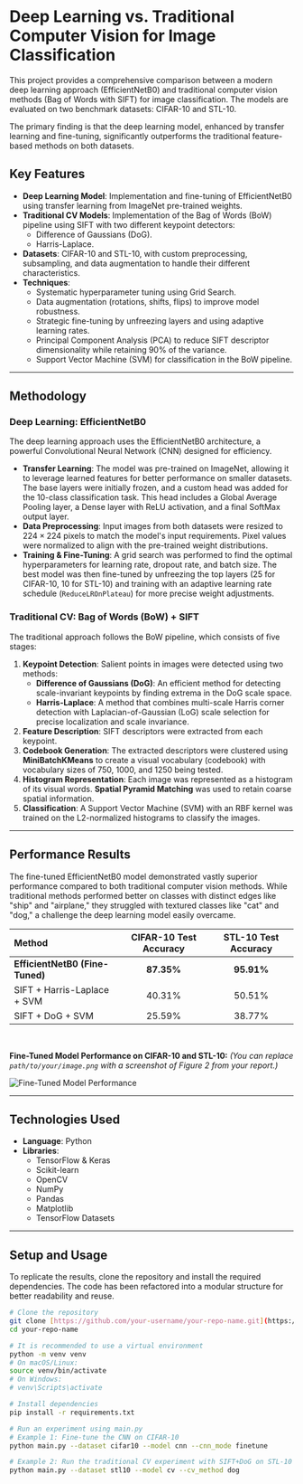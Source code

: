 # Deep Learning vs. Traditional Computer Vision for Image Classification

This project provides a comprehensive comparison between a modern deep learning approach (EfficientNetB0) and traditional computer vision methods (Bag of Words with SIFT) for image classification. The models are evaluated on two benchmark datasets: CIFAR-10 and STL-10.

The primary finding is that the deep learning model, enhanced by transfer learning and fine-tuning, significantly outperforms the traditional feature-based methods on both datasets.

## Key Features

* **Deep Learning Model**: Implementation and fine-tuning of EfficientNetB0 using transfer learning from ImageNet pre-trained weights.
* **Traditional CV Models**: Implementation of the Bag of Words (BoW) pipeline using SIFT with two different keypoint detectors:
    * Difference of Gaussians (DoG).
    * Harris-Laplace.
* **Datasets**: CIFAR-10 and STL-10, with custom preprocessing, subsampling, and data augmentation to handle their different characteristics.
* **Techniques**:
    * Systematic hyperparameter tuning using Grid Search.
    * Data augmentation (rotations, shifts, flips) to improve model robustness.
    * Strategic fine-tuning by unfreezing layers and using adaptive learning rates.
    * Principal Component Analysis (PCA) to reduce SIFT descriptor dimensionality while retaining 90% of the variance.
    * Support Vector Machine (SVM) for classification in the BoW pipeline.

---

## Methodology

### Deep Learning: EfficientNetB0

The deep learning approach uses the EfficientNetB0 architecture, a powerful Convolutional Neural Network (CNN) designed for efficiency.

* **Transfer Learning**: The model was pre-trained on ImageNet, allowing it to leverage learned features for better performance on smaller datasets. The base layers were initially frozen, and a custom head was added for the 10-class classification task. This head includes a Global Average Pooling layer, a Dense layer with ReLU activation, and a final SoftMax output layer.
* **Data Preprocessing**: Input images from both datasets were resized to $224 \times 224$ pixels to match the model's input requirements. Pixel values were normalized to align with the pre-trained weight distributions.
* **Training & Fine-Tuning**: A grid search was performed to find the optimal hyperparameters for learning rate, dropout rate, and batch size. The best model was then fine-tuned by unfreezing the top layers (25 for CIFAR-10, 10 for STL-10) and training with an adaptive learning rate schedule (`ReduceLROnPlateau`) for more precise weight adjustments.

### Traditional CV: Bag of Words (BoW) + SIFT

The traditional approach follows the BoW pipeline, which consists of five stages:

1.  **Keypoint Detection**: Salient points in images were detected using two methods:
    * **Difference of Gaussians (DoG)**: An efficient method for detecting scale-invariant keypoints by finding extrema in the DoG scale space.
    * **Harris-Laplace**: A method that combines multi-scale Harris corner detection with Laplacian-of-Gaussian (LoG) scale selection for precise localization and scale invariance.
2.  **Feature Description**: SIFT descriptors were extracted from each keypoint.
3.  **Codebook Generation**: The extracted descriptors were clustered using **MiniBatchKMeans** to create a visual vocabulary (codebook) with vocabulary sizes of 750, 1000, and 1250 being tested.
4.  **Histogram Representation**: Each image was represented as a histogram of its visual words. **Spatial Pyramid Matching** was used to retain coarse spatial information.
5.  **Classification**: A Support Vector Machine (SVM) with an RBF kernel was trained on the L2-normalized histograms to classify the images.

---

## Performance Results

The fine-tuned EfficientNetB0 model demonstrated vastly superior performance compared to both traditional computer vision methods. While traditional methods performed better on classes with distinct edges like "ship" and "airplane," they struggled with textured classes like "cat" and "dog," a challenge the deep learning model easily overcame.

| Method                      | CIFAR-10 Test Accuracy | STL-10 Test Accuracy |
| :-------------------------- | :--------------------: | :------------------: |
| **EfficientNetB0 (Fine-Tuned)** |       **87.35%** |      **95.91%** |
| SIFT + Harris-Laplace + SVM |         40.31%         |        50.51%        |
| SIFT + DoG + SVM            |         25.59%         |        38.77%        |

<br>

**Fine-Tuned Model Performance on CIFAR-10 and STL-10:**
*(You can replace `path/to/your/image.png` with a screenshot of Figure 2 from your report.)*

![Fine-Tuned Model Performance](path/to/your/image.png)

---

## Technologies Used

* **Language**: Python
* **Libraries**:
    * TensorFlow & Keras
    * Scikit-learn
    * OpenCV
    * NumPy
    * Pandas
    * Matplotlib
    * TensorFlow Datasets

---

## Setup and Usage

To replicate the results, clone the repository and install the required dependencies. The code has been refactored into a modular structure for better readability and reuse.

```bash
# Clone the repository
git clone [https://github.com/your-username/your-repo-name.git](https://github.com/your-username/your-repo-name.git)
cd your-repo-name

# It is recommended to use a virtual environment
python -m venv venv
# On macOS/Linux:
source venv/bin/activate
# On Windows:
# venv\Scripts\activate

# Install dependencies
pip install -r requirements.txt

# Run an experiment using main.py
# Example 1: Fine-tune the CNN on CIFAR-10
python main.py --dataset cifar10 --model cnn --cnn_mode finetune

# Example 2: Run the traditional CV experiment with SIFT+DoG on STL-10
python main.py --dataset stl10 --model cv --cv_method dog
